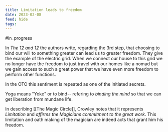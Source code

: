 ```yaml
---
title: Limitation leads to freedom
date: 2023-02-08
feed: hide
tags:
---
```

#in_progress 

In *The 12 and 12* the authors write, regarding the 3rd step, that choosing to bind our will to something greater can lead us to greater freedom. They give the example of the electric grid. When we connect our house to this grid we no longer have the freedom to just travel with our homes like a nomad but we gain access to such a great power that we have even more freedom to perform other functions.

In the OTO this sentiment is repeated as one of the initiated secrets.

Yoga means "Yoke" or to bind-- refering to *binding the mind* so that we can get liberation from mundane life. 

In describing [[The Magic Circle]], Crowley notes that it represents *Limitation* and *affirms the Magicians commitment to the great work*. This limitation and oath making of the magician are indeed acts that grant him his freedom.